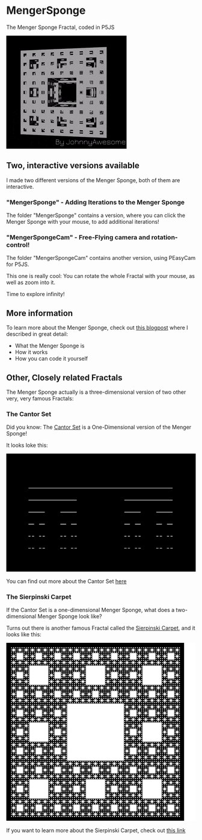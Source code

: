 # MengerSponge
The Menger Sponge Fractal, coded in P5JS

![Menger Sponge](https://raw.githubusercontent.com/johnnyawesome/MengerSponge/main/MengerSponge/DemoImages/MengerSpongeText.gif)

## Two, interactive versions available

I made two different versions of the Menger Sponge, both of them are interactive.

### "MengerSponge" - Adding Iterations to the Menger Sponge

The folder "MengerSponge" contains a version, where you can click the Menger Sponge with your mouse, to add additional iterations!

### "MengerSpongeCam" - Free-Flying camera and rotation-control!

The folder "MengerSpongeCam" contains another version, using PEasyCam for P5JS.

This one is really cool: You can rotate the whole Fractal with your mouse, as well as zoom into it.

Time to explore infinity!

## More information

To learn more about the Menger Sponge, check out [this blogpost](https://breaksome.tech/coding-the-menger-sponge-in-p5js/) where I described in great detail:

- What the Menger Sponge is
- How it works
- How you can code it yourself

## Other, Closely related Fractals

The Menger Sponge actually is a three-dimensional version of two other very, very famous Fractals:

### The Cantor Set

Did you know: The [Cantor Set](https://github.com/johnnyawesome/CantorSet) is a One-Dimensional version of the Menger Sponge!

It looks loke this:

![Cantor Set](https://raw.githubusercontent.com/johnnyawesome/CantorSet/master/CantorSet/DemoImages/CantorSet.jpg)

You can find out more about the Cantor Set [here](https://github.com/johnnyawesome/CantorSet)

### The Sierpinski Carpet

If the Cantor Set is a one-dimensional Menger Sponge, what does a two-dimensional Menger Sponge look like?

Turns out there is another famous Fractal called the [Sierpinski Carpet](https://github.com/johnnyawesome/SierpinskiCarpet), and it looks like this:

![Sierpinski Carpet](https://raw.githubusercontent.com/johnnyawesome/SierpinskiCarpet/master/SierpinskiCarpet/DemoImages/SierpinskiCarpet.jpg)

If you want to learn more about the Sierpinski Carpet, check out [this link](https://github.com/johnnyawesome/SierpinskiCarpet)
